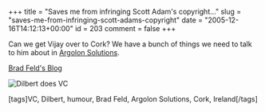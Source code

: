 +++
title = "Saves me from infringing Scott Adam's copyright..."
slug = "saves-me-from-infringing-scott-adams-copyright"
date = "2005-12-16T14:12:13+00:00"
id = 203
comment = false
+++

Can we get Vijay over to Cork? We have a bunch of things we need to talk to him about in [Argolon Solutions](http://www.argolon.com/).

[Brad Feld's Blog](http://www.feld.com/blog/archives/2005/12/dilbert_and_ven_1.html)

![Dilbert does VC](http://www.feld.com/blog/var/www/html/blog/images/dilbert2005152631215_small.jpg)

[tags]VC, Dilbert, humour, Brad Feld, Argolon Solutions, Cork, Ireland[/tags]

